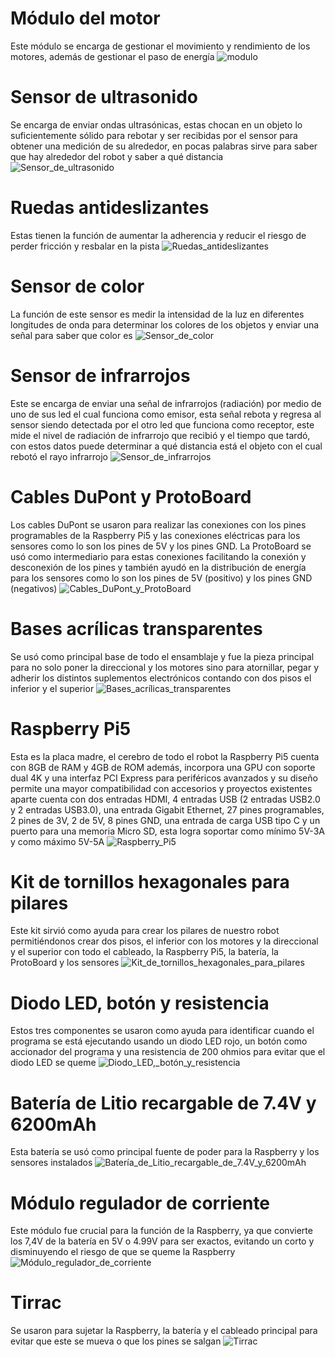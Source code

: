 # Módulo del motor
Este módulo se encarga de gestionar el movimiento y rendimiento de los motores, además de gestionar el paso de energía
![modulo](https://github.com/nestoxuy/OSCORP/blob/main/FOTOS/modulo_de_motores.jpg "mudulo del motor")

# Sensor de ultrasonido
Se encarga de enviar ondas ultrasónicas, estas chocan en un objeto lo suficientemente sólido para rebotar y ser recibidas por el sensor para obtener una medición de su alrededor, en pocas palabras sirve para saber que hay alrededor del robot y saber a qué distancia 
![Sensor_de_ultrasonido](https://github.com/nestoxuy/OSCORP/blob/main/FOTOS/sensor_ultrasonido.jpg "sensor_ultrasonido")

# Ruedas antideslizantes
Estas tienen la función de aumentar la adherencia y reducir el riesgo de perder fricción y resbalar en la pista 
![Ruedas_antideslizantes](https://github.com/nestoxuy/OSCORP/blob/main/FOTOS/ruedas_antiresbalantes.jpg "Ruedas antideslizantes")

# Sensor de color
La función de este sensor es medir la intensidad de la luz en diferentes longitudes de onda para determinar los colores de los objetos y enviar una señal para saber que color es
![Sensor_de_color](https://github.com/nestoxuy/OSCORP/blob/main/FOTOS/sensor_de_color.jpg "Sensor_de_color")

# Sensor de infrarrojos
Este se encarga de enviar una señal de infrarrojos (radiación) por medio de uno de sus led el cual funciona como emisor, esta señal rebota y regresa al sensor siendo detectada por el otro led que funciona como receptor, este mide el nivel de radiación de infrarrojo que recibió y el tiempo que tardó, con estos datos puede determinar a qué distancia está el objeto con el cual rebotó el rayo infrarrojo
![Sensor_de_infrarrojos](https://github.com/nestoxuy/OSCORP/blob/main/FOTOS/sensor_infrarrojos.jpg "Sensor_de_infrarrojos")

# Cables DuPont y ProtoBoard
Los cables DuPont se usaron para realizar las conexiones con los pines programables de la Raspberry Pi5 y las conexiones eléctricas para los sensores como lo son los pines de 5V y los pines GND. La ProtoBoard se usó como intermediario para estas conexiones facilitando la conexión y desconexión de los pines y también ayudó en la distribución de energía para los sensores como lo son los pines de 5V (positivo) y los pines GND (negativos)
![Cables_DuPont_y_ProtoBoard](https://github.com/nestoxuy/OSCORP/blob/main/FOTOS/Proto_Board.jpeg "Cables_DuPont_y_ProtoBoard")

# Bases acrílicas transparentes
Se usó como principal base de todo el ensamblaje y fue la pieza principal para no solo poner la direccional y los motores sino para atornillar, pegar y adherir los distintos suplementos electrónicos contando con dos pisos el inferior y el superior
![Bases_acrílicas_transparentes](https://github.com/nestoxuy/OSCORP/blob/main/FOTOS/base.jpg "Bases_acrílicas_transparentes")

# Raspberry Pi5
Esta es la placa madre, el cerebro de todo el robot la Raspberry Pi5 cuenta con 8GB de RAM y 4GB de ROM además, incorpora una GPU con soporte dual 4K y una interfaz PCI Express para periféricos avanzados y su diseño permite una mayor compatibilidad con accesorios y proyectos existentes aparte cuenta con dos entradas HDMI, 4 entradas USB (2 entradas USB2.0 y 2 entradas USB3.0), una entrada Gigabit Ethernet, 27 pines programables, 2 pines de 3V, 2 de 5V, 8 pines GND, una entrada de carga USB tipo C y un puerto para una memoria Micro SD, esta logra soportar como mínimo 5V-3A y como máximo 5V-5A
![Raspberry_Pi5](https://github.com/nestoxuy/OSCORP/blob/main/FOTOS/raspberry-pi-5-03.jpg "Raspberry_Pi5")

# Kit de tornillos hexagonales para pilares
Este kit sirvió como ayuda para crear los pilares de nuestro robot permitiéndonos crear dos pisos, el inferior con los motores y la direccional y el superior con todo el cableado, la Raspberry Pi5, la batería, la ProtoBoard y los sensores
![Kit_de_tornillos_hexagonales_para_pilares](https://github.com/nestoxuy/OSCORP/blob/main/FOTOS/Kit_de_tornillos_hexagonales_para_pilares.jpg "Kit_de_tornillos_hexagonales_para_pilares")

# Diodo LED, botón y resistencia
Estos tres componentes se usaron como ayuda para identificar cuando el programa se está ejecutando usando un diodo LED rojo, un botón como accionador del programa y una resistencia de 200 ohmios para evitar que el diodo LED se queme 
![Diodo_LED,_botón_y_resistencia](https://github.com/nestoxuy/OSCORP/blob/main/FOTOS/Diodo_LED,_boton_y_resistencia.jpg "Diodo_LED,_botón_y_resistencia")

# Batería de Litio recargable de 7.4V y 6200mAh
Esta batería se usó como principal fuente de poder para la Raspberry y los sensores instalados 
![Batería_de_Litio_recargable_de_7.4V_y_6200mAh](https://github.com/nestoxuy/OSCORP/blob/main/FOTOS/Bateria_de_Litio_recargable_de_7.4V_y_6200mha.jpg "Batería_de_Litio_recargable_de_7.4V_y_6200mAh")

# Módulo regulador de corriente
Este módulo fue crucial para la función de la Raspberry, ya que convierte los 7,4V de la batería en 5V o 4.99V para ser exactos, evitando un corto y disminuyendo el riesgo de que se queme la Raspberry
![Módulo_regulador_de_corriente](https://github.com/nestoxuy/OSCORP/blob/main/FOTOS/Modulo_regulador_de_corriente.jpg "Módulo_regulador_de_corriente")

# Tirrac
Se usaron para sujetar la Raspberry, la batería y el cableado principal para evitar que este se mueva o que los pines se salgan 
![Tirrac](https://github.com/nestoxuy/OSCORP/blob/main/FOTOS/Tirrac.jpg "Tirrac")
